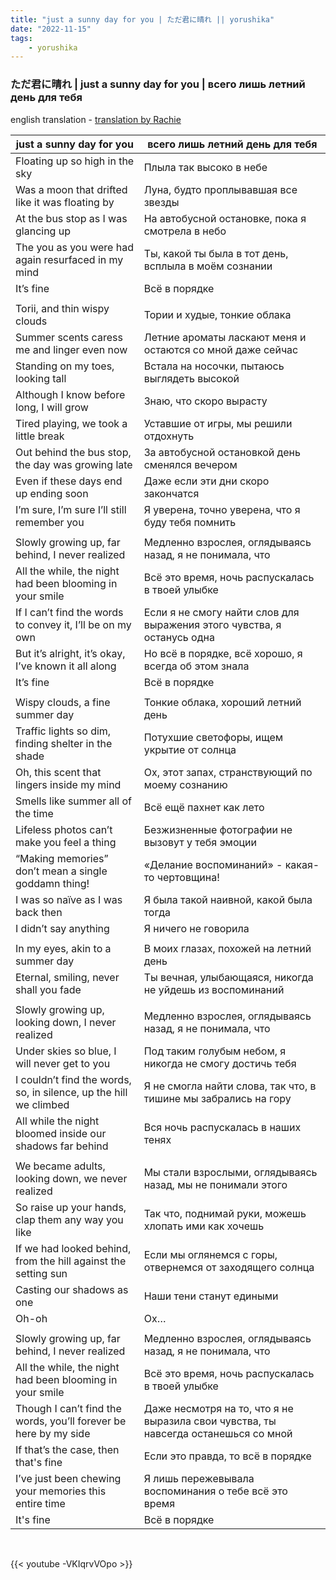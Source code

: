 ```yaml
---
title: "just a sunny day for you | ただ君に晴れ || yorushika"
date: "2022-11-15"
tags:
    - yorushika
---
```


### ただ君に晴れ | just a sunny day for you | всего лишь летний день для тебя

english translation - [translation by Rachie](https://genius.com/Rachie-just-a-sunny-day-for-you-lyrics)

just a sunny day for you | всего лишь летний день для тебя
--|--
Floating up so high in the sky | Плыла так высоко в небе
Was a moon that drifted like it was floating by | Луна, будто проплывавшая все звезды
At the bus stop as I was glancing up | На автобусной остановке, пока я смотрела в небо
The you as you were had again resurfaced in my mind | Ты, какой ты была в тот день, всплыла в моём сознании
It’s fine | Всё в порядке
|||
Torii, and thin wispy clouds | Тории и худые, тонкие облака
Summer scents caress me and linger even now | Летние ароматы ласкают меня и остаются со мной даже сейчас
Standing on my toes, looking tall | Встала на носочки, пытаюсь выглядеть высокой
Although I know before long, I will grow | Знаю, что скоро вырасту
Tired playing, we took a little break | Уставшие от игры, мы решили отдохнуть
Out behind the bus stop, the day was growing late | За автобусной остановкой день сменялся вечером
Even if these days end up ending soon | Даже если эти дни скоро закончатся
I’m sure, I’m sure I’ll still remember you | Я уверена, точно уверена, что я буду тебя помнить
|||
Slowly growing up, far behind, I never realized | Медленно взрослея, оглядываясь назад, я не понимала, что
All the while, the night had been blooming in your smile | Всё это время, ночь распускалась в твоей улыбке
If I can’t find the words to convey it, I’ll be on my own | Если я не смогу найти слов для выражения этого чувства, я останусь одна
But it’s alright, it’s okay, I’ve known it all along | Но всё в порядке, всё хорошо, я всегда об этом знала
It’s fine | Всё в порядке
|||
Wispy clouds, a fine summer day | Тонкие облака, хороший летний день
Traffic lights so dim, finding shelter in the shade | Потухшие светофоры, ищем укрытие от солнца
Oh, this scent that lingers inside my mind | Ох, этот запах, странствующий по моему сознанию
Smells like summer all of the time | Всё ещё пахнет как лето
Lifeless photos can’t make you feel a thing | Безжизненные фотографии не вызовут у тебя эмоции
“Making memories” don’t mean a single goddamn thing! | «Делание воспоминаний» - какая-то чертовщина!
I was so naïve as I was back then | Я была такой наивной, какой была тогда
I didn’t say anything | Я ничего не говорила
||| 
In my eyes, akin to a summer day | В моих глазах, похожей на летний день
Eternal, smiling, never shall you fade | Ты вечная, улыбающаяся, никогда не уйдешь из воспоминаний
|||
Slowly growing up, looking down, I never realized | Медленно взрослея, оглядываясь назад, я не понимала, что
Under skies so blue, I will never get to you | Под таким голубым небом, я никогда не смогу достичь тебя
I couldn’t find the words, so, in silence, up the hill we climbed | Я не смогла найти слова, так что, в тишине мы забрались на гору
All while the night bloomed inside our shadows far behind | Вся ночь распускалась в наших тенях
|||
We became adults, looking down, we never realized | Мы стали взрослыми, оглядываясь назад, мы не понимали этого
So raise up your hands, clap them any way you like | Так что, поднимай руки, можешь хлопать ими как хочешь
If we had looked behind, from the hill against the setting sun | Если мы оглянемся с горы, отвернемся от заходящего солнца
Casting our shadows as one | Наши тени станут едиными
Oh-oh | Ох…
|||
Slowly growing up, far behind, I never realized | Медленно взрослея, оглядываясь назад, я не понимала, что
All the while, the night had been blooming in your smile | Всё это время, ночь распускалась в твоей улыбке
Though I can’t find the words, you’ll forever be here by my side | Даже несмотря на то, что я не выразила свои чувства, ты навсегда останешься со мной
If that’s the case, then that's fine | Если это правда, то всё в порядке
I’ve just been chewing your memories this entire time | Я лишь пережевывала воспоминания о тебе всё это время
It's fine | Всё в порядке

<br>

{{< youtube -VKIqrvVOpo >}}